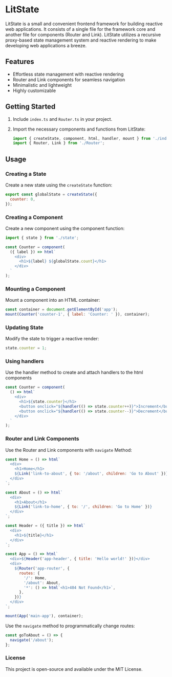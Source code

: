 # LitState

LitState is a small and convenient frontend framework for building reactive web applications. It consists of a single file for the framework core and another file for components (Router and Link). LitState utilizes a recursive proxy-based state management system and reactive rendering to make developing web applications a breeze.

## Features

- Effortless state management with reactive rendering
- Router and Link components for seamless navigation
- Minimalistic and lightweight
- Highly customizable

## Getting Started

1. Include `index.ts` and `Router.ts` in your project.
2. Import the necessary components and functions from LitState:

   ```javascript
   import { createState, component, html, handler, mount } from './index';
   import { Router, Link } from './Router';
   ```

## Usage

### Creating a State

Create a new state using the `createState` function:

```javascript
export const globalState = createState({
  counter: 0,
});
```

### Creating a Component

Create a new component using the component function:

```javascript
import { state } from './state';

const Counter = component(
  ({ label }) => html`
    <div>
      <h1>${label} ${globalState.count}</h1>
    </div>
  `
);
```

### Mounting a Component

Mount a component into an HTML container:

```javascript
const container = document.getElementById('app');
mount(Counter('counter-1', { label: 'Counter: ' }), container);
```

### Updating State

Modify the state to trigger a reactive render:

```javascript
state.counter = 1;
```

### Using handlers

Use the handler method to create and attach handlers to the html components

```javascript
const Counter = component(
  () => html`
    <div>
      <h1>${state.counter}</h1>
      <button onclick="${handler(() => state.counter++)}">Increment</button>
      <button onclick="${handler(() => state.counter--)}">Decrement</button>
    </div>
  `
);
```

### Router and Link Components

Use the Router and Link components with `navigate` Method:

```javascript
const Home = () => html`
  <div>
    <h1>Home</h1>
    ${Link('link-to-about', { to: '/about', children: 'Go to About' })}
  </div>
`;

const About = () => html`
  <div>
    <h1>About</h1>
    ${Link('link-to-home', { to: '/', children: 'Go to Home' })}
  </div>
`;

const Header = ({ title }) => html`
  <div>
    <h1>${title}</h1>
  </div>
`;

const App = () => html`
  <div>${Header('app-header', { title: 'Hello world!' })}</div>
  <div>
    ${Router('app-router', {
      routes: {
        '/': Home,
        '/about': About,
        '*': () => html`<h1>404 Not Found</h1>`,
      },
    })}
  </div>
`;

mount(App('main-app'), container);
```

Use the `navigate` method to programmatically change routes:

```javascript
const goToAbout = () => {
  navigate('/about');
};
```

### License

This project is open-source and available under the MIT License.
